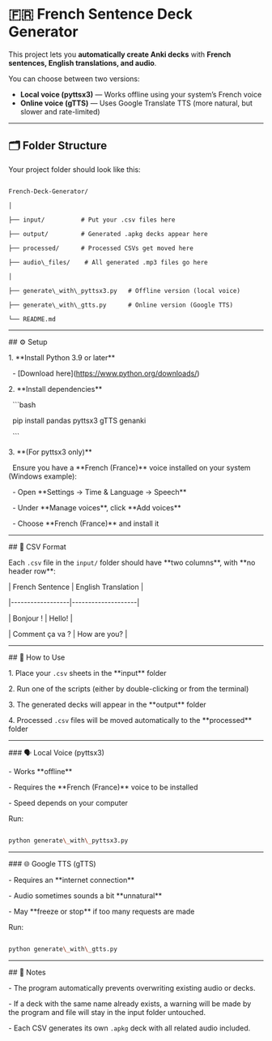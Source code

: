 # 🇫🇷 French Sentence Deck Generator

This project lets you **automatically create Anki decks** with **French sentences, English translations, and audio**.  

You can choose between two versions:

- **Local voice (pyttsx3)** — Works offline using your system’s French voice  
- **Online voice (gTTS)** — Uses Google Translate TTS (more natural, but slower and rate-limited)

---

## 🗂 Folder Structure

Your project folder should look like this:

```

French-Deck-Generator/

│

├── input/          # Put your .csv files here

├── output/         # Generated .apkg decks appear here

├── processed/      # Processed CSVs get moved here

├── audio\_files/    # All generated .mp3 files go here

│

├── generate\_with\_pyttsx3.py   # Offline version (local voice)

├── generate\_with\_gtts.py      # Online version (Google TTS)

└── README.md

```



---



\## ⚙️ Setup



1\. \*\*Install Python 3.9 or later\*\*

&nbsp;  - \[Download here](https://www.python.org/downloads/)



2\. \*\*Install dependencies\*\*

&nbsp;  ```bash

&nbsp;  pip install pandas pyttsx3 gTTS genanki

&nbsp;  ```



3\. \*\*(For pyttsx3 only)\*\*  

&nbsp;  Ensure you have a \*\*French (France)\*\* voice installed on your system (Windows example):

&nbsp;  - Open \*\*Settings → Time \& Language → Speech\*\*

&nbsp;  - Under \*\*Manage voices\*\*, click \*\*Add voices\*\*

&nbsp;  - Choose \*\*French (France)\*\* and install it



---



\## 🧾 CSV Format



Each `.csv` file in the `input/` folder should have \*\*two columns\*\*, with \*\*no header row\*\*:



| French Sentence | English Translation |

|------------------|--------------------|

| Bonjour ! | Hello! |

| Comment ça va ? | How are you? |



---



\## 🚀 How to Use



1\. Place your `.csv` sheets in the \*\*input\*\* folder  

2\. Run one of the scripts (either by double-clicking or from the terminal)  

3\. The generated decks will appear in the \*\*output\*\* folder  

4\. Processed `.csv` files will be moved automatically to the \*\*processed\*\* folder  



---



\### 🗣 Local Voice (pyttsx3)

\- Works \*\*offline\*\*  

\- Requires the \*\*French (France)\*\* voice to be installed  

\- Speed depends on your computer  



Run:

```bash

python generate\_with\_pyttsx3.py

```



---



\### 🌐 Google TTS (gTTS)

\- Requires an \*\*internet connection\*\*  

\- Audio sometimes sounds a bit \*\*unnatural\*\*  

\- May \*\*freeze or stop\*\* if too many requests are made  



Run:

```bash

python generate\_with\_gtts.py

```



---



\## 🧠 Notes



\- The program automatically prevents overwriting existing audio or decks.  

\- If a deck with the same name already exists, a warning will be made by the program and file will stay in the input folder untouched.

\- Each CSV generates its own `.apkg` deck with all related audio included.



